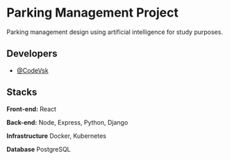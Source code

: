 # Parking Management Project

Parking management design using artificial intelligence for study purposes.


## Developers

- [@CodeVsk](https://www.github.com/codevsk)


## Stacks

**Front-end:** React

**Back-end:** Node, Express, Python, Django

**Infrastructure** Docker, Kubernetes

**Database** PostgreSQL

